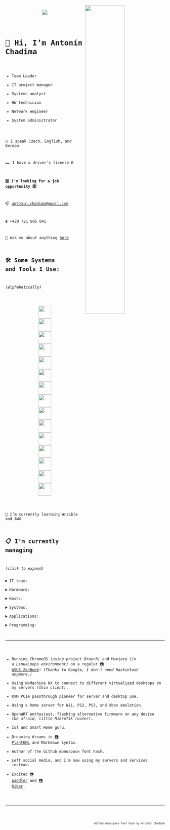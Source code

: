 <img align="right" src="https://c.tenor.com/ZpMn_7kHlz0AAAAC/who-the-hell-are-you-arnold-schwarzenegger.gif" width="50%" />
<p  align="center">
<img src="https://visitor-badge-reloaded.herokuapp.com/badge?page_id=antoninchadima.antoninchadima&color=00cf00" />
</p>
<code>

# 👋 Hi, I’m Antonín Chadima

- Team Leader
- IT project manager
- Systems analyst
- HW technician
- Network engineer
- System administrator

🤐 I speak Czech, English, and German

🏎️ I have a driver's license B

**🈺 I'm looking for a job opportunity 🈺**

📫 antonin.chadima@gmail.com

☎️ +420 721 805 041

💬 Ask me about anything [here](https://github.com/antoninchadima/antoninchadima/issues)

## 🛠️ Some Systems and Tools I Use:

*(alphabetically)*

<p align="center">
<img src="https://cdn.jsdelivr.net/gh/devicons/devicon/icons/apache/apache-plain-wordmark.svg" width="40px" />
<img src="https://cdn.jsdelivr.net/gh/devicons/devicon/icons/apachekafka/apachekafka-original-wordmark.svg" width="40px" />
<img src="https://cdn.jsdelivr.net/gh/devicons/devicon/icons/bash/bash-plain.svg" width="40px" />
<img src="https://cdn.jsdelivr.net/gh/devicons/devicon/icons/debian/debian-plain-wordmark.svg" width="40px" />
<img src="https://cdn.jsdelivr.net/gh/devicons/devicon/icons/docker/docker-plain-wordmark.svg" width="40px" />
<img src="https://cdn.jsdelivr.net/gh/devicons/devicon/icons/dotnetcore/dotnetcore-plain.svg" width="40px" />
<img src="https://cdn.jsdelivr.net/gh/devicons/devicon/icons/gitlab/gitlab-plain-wordmark.svg" width="40px" />
<img src="https://cdn.jsdelivr.net/gh/devicons/devicon/icons/grafana/grafana-original-wordmark.svg" width="40px" />
<img src="https://cdn.jsdelivr.net/gh/devicons/devicon/icons/linux/linux-plain.svg" width="40px" />
<img src="https://cdn.jsdelivr.net/gh/devicons/devicon/icons/mongodb/mongodb-plain-wordmark.svg" width="40px" />
<img src="https://cdn.jsdelivr.net/gh/devicons/devicon/icons/mysql/mysql-plain-wordmark.svg" width="40px" />
<img src="https://cdn.jsdelivr.net/gh/devicons/devicon/icons/postgresql/postgresql-plain-wordmark.svg" width="40px" />
<img src="https://cdn.jsdelivr.net/gh/devicons/devicon/icons/raspberrypi/raspberrypi-line.svg" width="40px" />
<img src="https://cdn.jsdelivr.net/gh/devicons/devicon/icons/redis/redis-plain-wordmark.svg" width="40px" />
<img src="https://cdn.jsdelivr.net/gh/devicons/devicon/icons/wordpress/wordpress-plain-wordmark.svg" width="40px" />
</p>

🌱 I’m currently learning Ansible and AWX

## 📋 I’m currently managing

*(click to expand)*

<details closed>
<summary>IT team:</summary>

I'm in charge of six other people, carrying out administrative work, project management, and motivating them for better performance.

- Ondřej Moravec *(senior .NET developer)*
- David Mádle *(senior Angular developer)*
- Jan Macík *(senior DB specialist)*
- Milan Kunderlík *(senior system administrator)*
- Ondřej Hromádka *(analyst & project manager)*
- Michal Černošek *(support & tester)*

</details>
<details closed>
<summary>Hardware:</summary>

My ultimate hobby is building servers, testing them, and benchmarking.

- With a very small budget we did manage to make the infrastructure from 1Gb/s ethernet and 10Gb/s SFP+ switches
- Two independent 1Gb/s switches are used for corosync, another one for IPMI
- 10Gb/s switches are used for internal LAN network
- A 47TB Ceph storage is connected using a direct QSFP+ 40Gb/s network *(without a switch)*
- Servers are 8 x Intel(R) Xeon(R) CPU E3-1230 v6 @ 3.50GHz with 64GB RAM *(Supermicro X11SSL-F)*
- The servers cost less than 500USD *(most money was spent on storage)*
- We were limited by the tiny budget, but there were no compromises in conectivity, storage, memory, and computing power
- The lack of a redundant power supply is balanced by SW high availability
- Fitting the given task, using the given space I managed to create the most punk server assembly *(judge for yourself)*
- Find Waldo in the picture *(it's the backup server)*, the picture shows a total of six servers

<img src="https://user-images.githubusercontent.com/3483314/166092673-fc17ee90-5659-4cc3-8173-8c30f5ef4317.jpg" width="45%" />
<img src="https://user-images.githubusercontent.com/3483314/165919412-d30870d9-b6f8-46bc-b5fc-d62217defec5.jpg" width="45%" />
</details>
<details closed>
<summary>Hosts:</summary>

I do administer the host's systems running containers and virtual machines.

- Servers are arranged in high availability cluster using Proxmox Virtual Environment
- Servers are using Ceph storage in a 40Gb/s QSFP+ mesh network
- Virtual servers are using LXC containers and KVM virtual machines
- Do you want to see some live data from my servers?
- **Click on the images to get online data!** *(visualization is using InfluxDB and Grafana)*

<a href="https://grafana.itliga.cz/render/d-solo/IfgdXjtnk/proxmox-png?orgId=1&refresh=5s&var-dsProxmox=InfluxDB&var-Bucket=proxmox&var-server=pve1&from=1651301693577&to=1651323293577&theme=light&panelId=21&width=1000&height=500&tz=Europe%2FPrague"><img src="https://user-images.githubusercontent.com/3483314/165904855-adced836-4200-49e9-bdc3-29f49aaf7e72.png" width="45%" /></a>
<a href="https://grafana.itliga.cz/render/d-solo/IfgdXjtnk/proxmox-png?orgId=1&refresh=5s&var-dsProxmox=InfluxDB&var-Bucket=proxmox&var-server=pve2&from=1651301693577&to=1651323293577&theme=light&panelId=21&width=1000&height=500&tz=Europe%2FPrague"><img src="https://user-images.githubusercontent.com/3483314/165904830-2d9d85c4-2fb4-49ae-8af8-037907e97320.png" width="45%" /></a>
<a href="https://grafana.itliga.cz/render/d-solo/IfgdXjtnk/proxmox-png?orgId=1&refresh=5s&var-dsProxmox=InfluxDB&var-Bucket=proxmox&var-server=pve3&from=1651301693577&to=1651323293577&theme=light&panelId=21&width=1000&height=500&tz=Europe%2FPrague"><img src="https://user-images.githubusercontent.com/3483314/165904812-3257ead7-9381-468e-b27e-b81583769f10.png" width="45%" /></a>
<a href="https://grafana.itliga.cz/render/d-solo/IfgdXjtnk/proxmox-png?orgId=1&refresh=5s&var-dsProxmox=InfluxDB&var-Bucket=proxmox&var-server=pve4&from=1651301914565&to=1651323514565&theme=light&panelId=21&width=1000&height=500&tz=Europe%2FPrague"><img src="https://user-images.githubusercontent.com/3483314/165904742-9c4d6a03-efdf-4023-9a40-bc984126dc27.png" width="45%" /></a>

</details>
<details closed>
<summary>Systems:</summary>

I run these systems to support the applications written by developers or to support other internal applications.

- Firewall *(SNAT, DNAT, PAT and Port Forwarding, SQM QoS, Security)*
- DNS / DHCP *(local network management)*
- Wireguard *(connecting developers and administrators to the server room network)*
- OpenVPN / IPSec *(interconnection of different server sites with each other)*
- Proxmox Mail Gateway *(email security platform )*
- Bacula / Proxmox Backup Server *(enterprise backup solution)*
- Zabbix *(network and application monitoring platform)*
- Nginx / Nginx Proxy Manager  *(reverse proxy, SSL termination, client-side certificate authentication, certificate management)*
- Docker / Portainer *(application containers / container management system)*
- Boring Proxy / frp / Zero Tier *(reverse proxy and a tunnel manager / application to create and manage virtual software-defined networks to connect more then 500 external devices behind firewalls)*
- Porteus Kiosk / DietPI *(running desktops in kiosk mode)*
- Microsoft SQL Server *(relational database)*
- MariaDB *(relational database)*
- PostgreSQL *(relational database)*
- MongoDB *(document-oriented database)*
- InfluxDB *(time series database)*
- Grafana *(analytics & monitoring solution)*
- Redis *(in-memory data structure store)*
- Kafka / Confluent *(distributed event streaming platform)*
- Greylog *(log management solution)*
- Sentry *(application monitoring platform)*
- SSIS ETL *(SQL Server Integration Services)*
- SSAS BI *(SQL Server Analysis Services)*

</details>
<details closed>
<summary>Applications:</summary>

I take care of and customize these applications.

- Redmine *(project management web application)*
- XWiki *(enterprise wiki platform)*
- Mattermost *(communication, collaboration, and workflow orchestration platform)*
- Nextcloud Hub *(content collaboration platform)*
- ONLYOFFICE Docs *(online editor for text documents, spreadsheets, and presentations)*
- iRedMail *(mail server platform with webmail, calendar, contacts, and ActiveSync)*
- WordPress *(content management system )*
- Matomo *(web analytics application)*
- Invoice Ninja *(invoicing web application)*
- Jitsi *(voice, video conferencing and instant messaging applications)*
- Gitlab *(DevOps software)*
- Sendy / OpenEMM *(newsletter application / email marketing platform)*

</details>
<details closed>
<summary>Programming:</summary>

As a team leader of SW developers and a project manager, I did manage several projects.

- Sports Betting platform
- Matatu *(ugandian card game)*
- MOT *(desktop and mobile app for managing hardware on branches and repair workflow)*
- Virtual Soccer *(virtual sports betting)*
- Odds monitoring *(adjusting odds)*
- SSIS ETL *(SQL Server Integration Services)*
- SSAS BI *(SQL Server Analysis Services)*
- Reporting system *(.NET backend, Angular frontend, Telerik Kendo UI libraries)*

</details>

---

- Running ChromeOS *(using project Brunch)* and Manjaro *(in a LinuxLoops environment)* on a regular [📷 ASUS ZenBook](https://user-images.githubusercontent.com/3483314/166095249-c7ec2b62-d6ee-4898-9903-4e26f9f48d6a.jpg)! *(Thanks to Google, I don't need Hackintosh anymore.)*
- Using NoMachine NX to connect to different virtualized desktops on my servers *(thin client)*.
- KVM PCIe passthrough pioneer for server and desktop use.
- Using a home server for Wii, PS2, PS3, and Xbox emulation.
- OpenWRT enthusiast, flashing alternative firmware on any device *(be afraid, little MikroTik router)*.
- IoT and Smart Home guru.
- Dreaming dreams in [📷 PlantUML](https://www.plantuml.com/plantuml/png/TP4zKiCm48LxdKBZFeLb5wJB00r588FvQT88UqC4YfHnP3C9mn5o0CgK53c5mxsGlSA821fxt_UaNQ_VQ6LuQQg59BdKLK4lb85IWI5A5q37zh68AL_Hg2lfxUGiyYpcMLTigkx5JD1iQJjoT-nQLxOXrkUN6HRjCUpQNRZJ1Pzf1ODaU39qzx8NOVAvgw6ieOnzmNoH-2Bj-c8zLVMcQ7OILFD1brBdytL4LaQN_17evFEzsI_rq_EQlX9AHRluZEVMq8TjipVyi8t_uUmNlm49jTY0XVrsx6UxJF9Qy8YyzPDFOLEKpSuSpHth1o7Z4B4G9I5AxO3lyEXWuA8B4IFejC25Wxm5_IheMDI5rYjCpjCk9dnr0BCA20j84f3K8ru8Vr96kazf8Vwt8-tFQnqypte_ET8f6O4ggeNy0W00) and Markdown syntax.
- Author of the Github monospace font hack.
- Left social media, and I'm now using my servers and services instead.
- Excited [📷 paddler](https://user-images.githubusercontent.com/3483314/166096886-9b07cf8b-17e1-498a-bf1c-92df7c5010ba.jpg) and [📷 hiker](https://user-images.githubusercontent.com/3483314/166096856-0acc4753-f790-48fc-95f7-5c2ff276b689.jpg).

---

<p  align="right">
<sub><sup>Github monospace font hack by Antonín Chadima</sup></sub>
</p>
</code>
